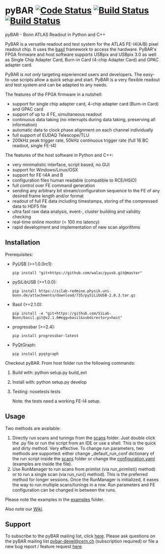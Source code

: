 
# pyBAR [![Code Status](https://landscape.io/github/SiLab-Bonn/pyBAR/development/landscape.svg?style=flat)](https://landscape.io/github/SiLab-Bonn/pyBAR/development) [![Build Status](https://travis-ci.org/SiLab-Bonn/pyBAR.svg?branch=development)](https://travis-ci.org/SiLab-Bonn/pyBAR) [![Build Status](https://ci.appveyor.com/api/projects/status/github/SiLab-Bonn/pyBAR)](https://ci.appveyor.com/project/DavidLP/pyBAR)

pyBAR - Bonn ATLAS Readout in Python and C++

PyBAR is a versatile readout and test system for the ATLAS FE-I4(A/B) pixel readout chip. It uses the [basil](https://github.com/SiLab-Bonn/basil) framework to access the hardware.
PyBAR's FPGA firmware and host software supports USBpix and USBpix 3.0 as well as Single Chip Adapter Card, Burn-in Card (4-chip Adapter Card) and GPAC adapter card.

PyBAR is _not only_ targeting experienced users and developers. The easy-to-use scripts allow a quick setup and start. PyBAR is a very flexible readout and test system and can be adapted to any needs.

The features of the FPGA firmware in a nutshell:
- support for single chip adapter card, 4-chip adapter card (Burn-in Card) and GPAC card
- support of up to 4 FE, simultaneous readout
- continuous data taking (no interrupts during data taking, preserving all information)
- automatic data to clock phase alignment on each channel individually
- full support of EUDAQ Telescope/TLU
- 200kHz peak trigger rate, 50kHz continuous trigger rate (full 16 BC readout, single FE-I4)

The features of the host software in Python and C++:
- very minimalistic interface, script based, no GUI
- support for Windows/Linux/OSX
- support for FE-I4A and B
- configuration files human readable (compatible to RCE/HSIO)
- full control over FE command generation
- sending any arbitrary bit stream/configuration sequence to the FE of any desired frame length and/or format
- readout of full FE data including timestamps, storing of the compressed data to HDF5 file
- ultra fast raw data analysis, event-, cluster building and validity checking
- real-time online monitor (< 100 ms latency)
- rapid development and implementation of new scan algorithms

## Installation

Prerequisites:
- PyUSB (>=1.0.0rc1):
  ```
  pip install "git+https://github.com/walac/pyusb.git@master"
  ```
  
- pySiLibUSB (>=1.0.0):
  ```
  pip install https://silab-redmine.physik.uni-bonn.de/attachments/download/735/pySiLibUSB-2.0.3.tar.gz
  ```
  
- Basil (>=2.1.0):
  ```
  pip install -e "git+https://github.com/SiLab-Bonn/basil.git@v2.1.0#egg=basil&subdirectory=host"
  ```
  
- progressbar (>=2.4):
  ```
  pip install progressbar-latest
  ```
  
- PyQtGraph:
  ```
  pip install pyqtgraph
  ```
Checkout pyBAR. From host folder run the following commands:

1. Build with:
   python setup.py build_ext

2. Install with:
   python setup.py develop

3. Testing:
   nosetests tests

   Note: the tests need a working FE-I4 setup.


## Usage

Two methods are available:

1. Directly run scans and tunings from the [scans](/host/pybar/scans) folder. Just double click the .py file or run the script from an IDE or use a shell. This is the quick and dirty method. Very effective. To change run parameters, two methods are supported: either change _default_run_conf dictionary of the run script inside the [scans](/host/pybar/scans) folder or change the [configuration.yaml](/host/pybar/configuration.yaml) (examples are inside the file).
2. Use RunManager to run scans from primlist (via run_primlist() method) or to run a single scan (via run_run() method). This is the preferred method for longer sessions. Once the RunManager is initialized, it eases the way to run multiple scans/tunings in a row. Run parameters and FE configuration can be changed in between the runs.

Please note the examples in the [examples](/host/examples) folder.

Also note our [Wiki](https://github.com/SiLab-Bonn/pyBAR/wiki).

## Support

To subscribe to the pyBAR mailing list, click [here](https://e-groups.cern.ch/e-groups/EgroupsSubscription.do?egroupName=pybar-devel). Please ask questions on the pyBAR mailing list [pybar-devel@cern.ch](mailto:pybar-devel@cern.ch?subject=bug%20report%20%2F%20feature%20request) (subscription required) or file a new bug report / feature request [here](https://github.com/SiLab-Bonn/pyBAR/issues/new).

